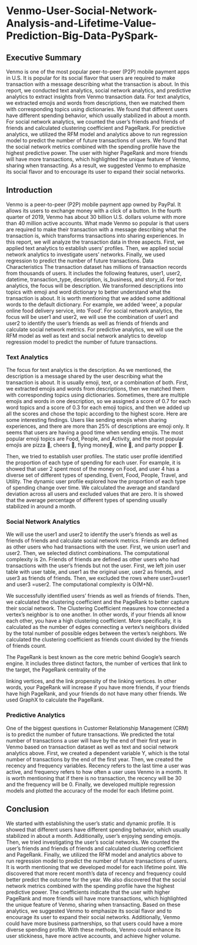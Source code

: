 # Venmo-User-Social-Network-Analysis-and-Lifetime-Value-Prediction-Big-Data-PySpark-
## Executive Summary
Venmo is one of the most popular peer-to-peer (P2P) mobile payment apps in U.S. It is popular for its social flavor that users are required to make transaction with a message describing what the transaction is about. In this report, we conducted text analytics, social network analytics, and predictive analytics to extract insights from Venmo transaction data. For text analytics, we extracted emojis and words from descriptions, then we matched them with corresponding topics using dictionaries. We found that different users have different spending behavior, which usually stabilized in about a month. For social network analytics, we counted the user’s friends and friends of friends and calculated clustering coefficient and PageRank. For predictive analytics, we utilized the RFM model and analytics above to run regression model to predict the number of future transactions of users. We found that the social network metrics combined with the spending profile have the highest predictive power. The user with higher PageRank and more friends will have more transactions, which highlighted the unique feature of Venmo, sharing when transacting. As a result, we suggested Venmo to emphasize its social flavor and to encourage its user to expand their social networks.
## Introduction
Venmo is a peer-to-peer (P2P) mobile payment app owned by PayPal. It allows its users to exchange money with a click of a button. In the fourth quarter of 2019, Venmo has about 30 billion U.S. dollars volume with more than 40 million active accounts. What made Venmo so popular is that users are required to make their transaction with a message describing what the transaction is, which transforms transactions into sharing experiences. In this report, we will analyze the transaction data in three aspects. First, we applied text analytics to establish users’ profiles. Then, we applied social network analytics to investigate users’ networks. Finally, we used regression to predict the number of future transactions.
Data Characteristics
The transaction dataset has millions of transaction records from thousands of users. It includes the following features, user1, user2, datetime, transaction_type, description, is_business, and story_id. For text analytics, the focus will be description. We transformed descriptions into topics with emoji and word dictionary to better understand what the transaction is about. It is worth mentioning that we added some additional words to the default dictionary. For example, we added ‘weee’, a popular online food delivery service, into ‘Food’. For social network analytics, the focus will be user1 and user2, we will use the combination of user1 and user2 to identify the user’s friends as well as friends of friends and calculate social network metrics. For predictive analytics, we will use the RFM model as well as text and social network analytics to develop regression model to predict the number of future transactions.

  
### Text Analytics
The focus for text analytics is the description. As we mentioned, the description is a message shared by the user describing what the transaction is about. It is usually emoji, text, or a combination of both.
First, we extracted emojis and words from descriptions, then we matched them with corresponding topics using dictionaries. Sometimes, there are multiple emojis and words in one description, so we assigned a score of 0.7 for each word topics and a score of 0.3 for each emoji topics, and then we added up all the scores and chose the topic according to the highest score. Here are some interesting findings. Users like sending emojis when sharing experiences, and there are more than 25% of descriptions are emoji only. It seems that users are having a good time when sending emojis. The most popular emoji topics are Food, People, and Activity, and the most popular emojis are pizza 🍕, cheers 🍻, flying money💸, wine 🍷, and party popper 🎉.
  
 Then, we tried to establish user profiles. The static user profile identified the proportion of each type of spending for each user. For example, it is showed that user 2 spent most of the money on Food, and user 4 has a diverse set of different types of spending, Event, Food, People, Travel, and Utility. The dynamic user profile explored how the proportion of each type of spending change over time. We calculated the average and standard deviation across all users and excluded values that are zero. It is showed that the average percentage of different types of spending usually stabilized in around a month.

     
### Social Network Analytics
We will use the user1 and user2 to identify the user’s friends as well as friends of friends and calculate social network metrics.
Friends are defined as other users who had transactions with the user. First, we union user1 and user2. Then, we selected distinct combinations. The computational complexity is 2n.
Friends of friends are defined as other users who had transactions with the user’s friends but not the user. First, we left join user table with user table, and user1 as the original user, user2 as friends, and user3 as friends of friends. Then, we excluded the rows where user3=user1 and user3 =user2. The computational complexity is O(M+N).

 We successfully identified users’ friends as well as friends of friends. Then, we calculated the clustering coefficient and the PageRank to better capture their social network.
The Clustering Coefficient measures how connected a vertex’s neighbor is to one another. In other words, if your friends all know each other, you have a high clustering coefficient. More specifically, it is calculated as the number of edges connecting a vertex’s neighbors divided by the total number of possible edges between the vertex’s neighbors. We calculated the clustering coefficient as friends count divided by the friends of friends count.

The PageRank is best known as the core metric behind Google’s search engine. It includes three distinct factors, the number of vertices that link to the target, the PageRank centrality of the
 
linking vertices, and the link propensity of the linking vertices. In other words, your PageRank will increase if you have more friends, if your friends have high PageRank, and your friends do not have many other friends. We used GraphX to calculate the PageRank.

### Predictive Analytics
One of the biggest questions in Customer Relationship Management (CRM) is to predict the number of future transactions. We predicted the total number of transactions a user will have by the end of their first year in Venmo based on transaction dataset as well as text and social network analytics above.
First, we created a dependent variable Y, which is the total number of transactions by the end of the first year. Then, we created the recency and frequency variables. Recency refers to the last time a user was active, and frequency refers to how often a user uses Venmo in a month. It is worth mentioning that if there is no transaction, the recency will be 30 and the frequency will be 0. Finally, we developed multiple regression models and plotted the accuracy of the model for each lifetime point.



## Conclusion

We started with establishing the user’s static and dynamic profile. It is showed that different users have different spending behavior, which usually stabilized in about a month. Additionally, user’s enjoying sending emojis. Then, we tried investigating the user’s social networks. We counted the user’s friends and friends of friends and calculated clustering coefficient and PageRank. Finally, we utilized the RFM model and analytics above to run regression model to predict the number of future transactions of users. It is worth mentioning that we developed model for each lifetime point. We discovered that more recent month’s data of recency and frequency could better predict the outcome for the year. We also discovered that the social network metrics combined with the spending profile have the highest predictive power. The coefficients indicate that the user with higher PageRank and more friends will have more transactions, which highlighted the unique feature of Venmo, sharing when transacting. Based on these analytics, we suggested Venmo to emphasize its social flavor and to encourage its user to expand their social networks. Additionally, Venmo could have more business partnerships, so that users could have a more diverse spending profile. With these methods, Venmo could enhance its user stickiness, have more active accounts, and achieve higher volume.
